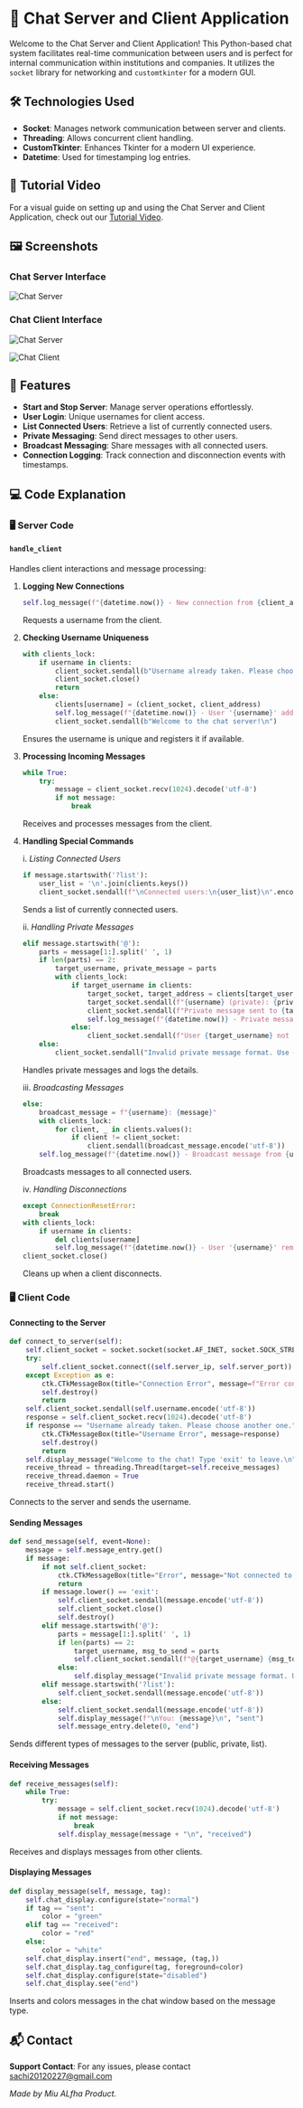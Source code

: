 # 🚀 Chat Server and Client Application

Welcome to the Chat Server and Client Application! This Python-based chat system facilitates real-time communication between users and is perfect for internal communication within institutions and companies. It utilizes the `socket` library for networking and `customtkinter` for a modern GUI.

## 🛠 Technologies Used

- **Socket**: Manages network communication between server and clients.
- **Threading**: Allows concurrent client handling.
- **CustomTkinter**: Enhances Tkinter for a modern UI experience.
- **Datetime**: Used for timestamping log entries.

## 🎥 Tutorial Video

For a visual guide on setting up and using the Chat Server and Client Application, check out our [Tutorial Video](#).

## 🖼 Screenshots

### Chat Server Interface

![Chat Server](server.png)

### Chat Client Interface
![Chat Server](chat.png)

![Chat Client](image.png)

## 🌟 Features

- **Start and Stop Server**: Manage server operations effortlessly.
- **User Login**: Unique usernames for client access.
- **List Connected Users**: Retrieve a list of currently connected users.
- **Private Messaging**: Send direct messages to other users.
- **Broadcast Messaging**: Share messages with all connected users.
- **Connection Logging**: Track connection and disconnection events with timestamps.

## 💻 Code Explanation

### 🖥️ Server Code

#### `handle_client`

Handles client interactions and message processing:

1. **Logging New Connections**
   ```python
   self.log_message(f"{datetime.now()} - New connection from {client_address}")
   ```
   Requests a username from the client.

2. **Checking Username Uniqueness**
   ```python
   with clients_lock:
       if username in clients:
           client_socket.sendall(b"Username already taken. Please choose another one.\n")
           client_socket.close()
           return
       else:
           clients[username] = (client_socket, client_address)
           self.log_message(f"{datetime.now()} - User '{username}' added.")
           client_socket.sendall(b"Welcome to the chat server!\n")
   ```
   Ensures the username is unique and registers it if available.

3. **Processing Incoming Messages**
   ```python
   while True:
       try:
           message = client_socket.recv(1024).decode('utf-8')
           if not message:
               break
   ```
   Receives and processes messages from the client.

4. **Handling Special Commands**

   i. *Listing Connected Users*
   ```python
   if message.startswith('?list'):
       user_list = '\n'.join(clients.keys())
       client_socket.sendall(f"\nConnected users:\n{user_list}\n".encode('utf-8'))
   ```
   Sends a list of currently connected users.

   ii. *Handling Private Messages*
   ```python
   elif message.startswith('@'):
       parts = message[1:].split(' ', 1)
       if len(parts) == 2:
           target_username, private_message = parts
           with clients_lock:
               if target_username in clients:
                   target_socket, target_address = clients[target_username]
                   target_socket.sendall(f"{username} (private): {private_message}".encode('utf-8'))
                   client_socket.sendall(f"Private message sent to {target_username}\n".encode('utf-8'))
                   self.log_message(f"{datetime.now()} - Private message sent from {username}: {client_address}/{client_address[1]} to {target_username}: {target_address}/{target_address[1]}")
               else:
                   client_socket.sendall(f"User {target_username} not found".encode('utf-8'))
       else:
           client_socket.sendall("Invalid private message format. Use @username message".encode('utf-8'))
   ```
   Handles private messages and logs the details.

   iii. *Broadcasting Messages*
   ```python
   else:
       broadcast_message = f"{username}: {message}"
       with clients_lock:
           for client, _ in clients.values():
               if client != client_socket:
                   client.sendall(broadcast_message.encode('utf-8'))
       self.log_message(f"{datetime.now()} - Broadcast message from {username}: {message}")
   ```
   Broadcasts messages to all connected users.

   iv. *Handling Disconnections*
   ```python
   except ConnectionResetError:
       break
   with clients_lock:
       if username in clients:
           del clients[username]
           self.log_message(f"{datetime.now()} - User '{username}' removed.")
   client_socket.close()
   ```
   Cleans up when a client disconnects.

### 🖥️ Client Code

#### Connecting to the Server
```python
def connect_to_server(self):
    self.client_socket = socket.socket(socket.AF_INET, socket.SOCK_STREAM)
    try:
        self.client_socket.connect((self.server_ip, self.server_port))
    except Exception as e:
        ctk.CTkMessageBox(title="Connection Error", message=f"Error connecting to server: {e}")
        self.destroy()
        return
    self.client_socket.sendall(self.username.encode('utf-8'))
    response = self.client_socket.recv(1024).decode('utf-8')
    if response == "Username already taken. Please choose another one.":
        ctk.CTkMessageBox(title="Username Error", message=response)
        self.destroy()
        return
    self.display_message("Welcome to the chat! Type 'exit' to leave.\n" + "="*40 + "\n", "received")
    receive_thread = threading.Thread(target=self.receive_messages)
    receive_thread.daemon = True
    receive_thread.start()
```
Connects to the server and sends the username.

#### Sending Messages
```python
def send_message(self, event=None):
    message = self.message_entry.get()
    if message:
        if not self.client_socket:
            ctk.CTkMessageBox(title="Error", message="Not connected to server.")
            return
        if message.lower() == 'exit':
            self.client_socket.sendall(message.encode('utf-8'))
            self.client_socket.close()
            self.destroy()
        elif message.startswith('@'):
            parts = message[1:].split(' ', 1)
            if len(parts) == 2:
                target_username, msg_to_send = parts
                self.client_socket.sendall(f"@{target_username} {msg_to_send}".encode('utf-8'))
            else:
                self.display_message("Invalid private message format. Use @username message\n", "received")
        elif message.startswith('?list'):
            self.client_socket.sendall(message.encode('utf-8'))
        else:
            self.client_socket.sendall(message.encode('utf-8'))
            self.display_message(f"\nYou: {message}\n", "sent")
            self.message_entry.delete(0, "end")
```
Sends different types of messages to the server (public, private, list).

#### Receiving Messages
```python
def receive_messages(self):
    while True:
        try:
            message = self.client_socket.recv(1024).decode('utf-8')
            if not message:
                break
            self.display_message(message + "\n", "received")
```
Receives and displays messages from other clients.

#### Displaying Messages
```python
def display_message(self, message, tag):
    self.chat_display.configure(state="normal")
    if tag == "sent":
        color = "green"
    elif tag == "received":
        color = "red"
    else:
        color = "white"
    self.chat_display.insert("end", message, (tag,))
    self.chat_display.tag_configure(tag, foreground=color)
    self.chat_display.configure(state="disabled")
    self.chat_display.see("end")
```
Inserts and colors messages in the chat window based on the message type.

## 📬 Contact

**Support Contact**: For any issues, please contact [sachi20120227@gmail.com](mailto:sachi20120227@gmail.com)

*Made by Miu ALfha Product.*
